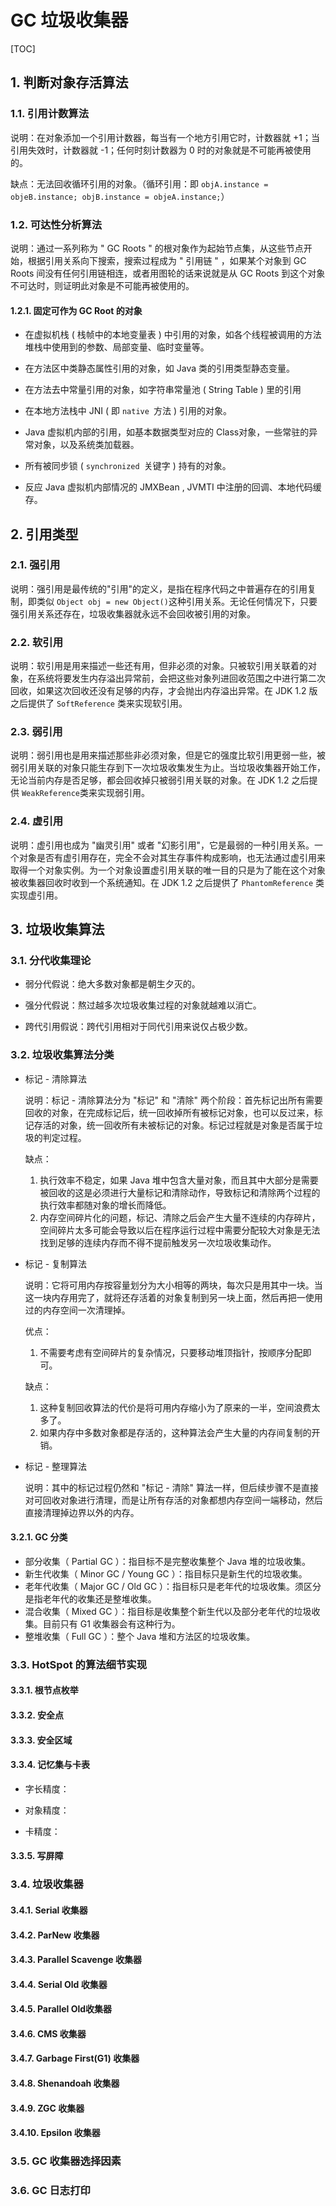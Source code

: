 # GC 垃圾收集器

[TOC]

## 1. 判断对象存活算法

### 1.1. 引用计数算法

说明：在对象添加一个引用计数器，每当有一个地方引用它时，计数器就 +1；当引用失效时，计数器就 -1；任何时刻计数器为 0 时的对象就是不可能再被使用的。

缺点：无法回收循环引用的对象。（循环引用：即 `objA.instance = objeB.instance; objB.instance = objeA.instance;`） 

### 1.2. 可达性分析算法

说明：通过一系列称为 " GC Roots " 的根对象作为起始节点集，从这些节点开始，根据引用关系向下搜索，搜索过程成为 " 引用链 " ，如果某个对象到 GC Roots 间没有任何引用链相连，或者用图轮的话来说就是从 GC Roots 到这个对象不可达时，则证明此对象是不可能再被使用的。

#### 1.2.1. 固定可作为 GC Root 的对象

- 在虚拟机栈 ( 栈帧中的本地变量表 ) 中引用的对象，如各个线程被调用的方法堆栈中使用到的参数、局部变量、临时变量等。

- 在方法区中类静态属性引用的对象，如 Java 类的引用类型静态变量。

- 在方法去中常量引用的对象，如字符串常量池 ( String Table ) 里的引用

- 在本地方法栈中 JNI ( 即 `native `方法 ) 引用的对象。

- Java 虚拟机内部的引用，如基本数据类型对应的 Class对象，一些常驻的异常对象，以及系统类加载器。

- 所有被同步锁 ( `synchronized `关键字 ) 持有的对象。

- 反应 Java 虚拟机内部情况的 JMXBean , JVMTI 中注册的回调、本地代码缓存。

## 2. 引用类型

### 2.1. 强引用

说明：强引用是最传统的"引用"的定义，是指在程序代码之中普遍存在的引用复制，即类似 `Object obj = new Object()`这种引用关系。无论任何情况下，只要强引用关系还存在，垃圾收集器就永远不会回收被引用的对象。

### 2.2. 软引用

说明：软引用是用来描述一些还有用，但非必须的对象。只被软引用关联着的对象，在系统将要发生内存溢出异常前，会把这些对象列进回收范围之中进行第二次回收，如果这次回收还没有足够的内存，才会抛出内存溢出异常。在 JDK 1.2 版之后提供了 `SoftReference` 类来实现软引用。

### 2.3. 弱引用

说明：弱引用也是用来描述那些非必须对象，但是它的强度比软引用更弱一些，被弱引用关联的对象只能生存到下一次垃圾收集发生为止。当垃圾收集器开始工作，无论当前内存是否足够，都会回收掉只被弱引用关联的对象。在 JDK 1.2 之后提供 `WeakReference`类来实现弱引用。

### 2.4. 虚引用

说明：虚引用也成为 "幽灵引用" 或者 "幻影引用"，它是最弱的一种引用关系。一个对象是否有虚引用存在，完全不会对其生存事件构成影响，也无法通过虚引用来取得一个对象实例。为一个对象设置虚引用关联的唯一目的只是为了能在这个对象被收集器回收时收到一个系统通知。在 JDK 1.2 之后提供了 `PhantomReference` 类实现虚引用。

## 3. 垃圾收集算法

### 3.1. 分代收集理论

- 弱分代假说：绝大多数对象都是朝生夕灭的。

- 强分代假说：熬过越多次垃圾收集过程的对象就越难以消亡。

- 跨代引用假说：跨代引用相对于同代引用来说仅占极少数。

### 3.2. 垃圾收集算法分类

- 标记 - 清除算法
  
  说明：标记 - 清除算法分为 "标记" 和 "清除" 两个阶段：首先标记出所有需要回收的对象，在完成标记后，统一回收掉所有被标记对象，也可以反过来，标记存活的对象，统一回收所有未被标记的对象。标记过程就是对象是否属于垃圾的判定过程。 
  
  缺点：
  
  1. 执行效率不稳定，如果 Java 堆中包含大量对象，而且其中大部分是需要被回收的这是必须进行大量标记和清除动作，导致标记和清除两个过程的执行效率都随对象的增长而降低。
  2. 内存空间碎片化的问题，标记、清除之后会产生大量不连续的内存碎片，空间碎片太多可能会导致以后在程序运行过程中需要分配较大对象是无法找到足够的连续内存而不得不提前触发另一次垃圾收集动作。

- 标记 - 复制算法
  
  说明：它将可用内存按容量划分为大小相等的两块，每次只是用其中一块。当这一块内存用完了，就将还存活着的对象复制到另一块上面，然后再把一使用过的内存空间一次清理掉。
  
  优点：
  
  1. 不需要考虑有空间碎片的复杂情况，只要移动堆顶指针，按顺序分配即可。
  
  缺点：
  
  1. 这种复制回收算法的代价是将可用内存缩小为了原来的一半，空间浪费太多了。
  2. 如果内存中多数对象都是存活的，这种算法会产生大量的内存间复制的开销。

- 标记 - 整理算法
  
  说明：其中的标记过程仍然和 "标记 - 清除" 算法一样，但后续步骤不是直接对可回收对象进行清理，而是让所有存活的对象都想内存空间一端移动，然后直接清理掉边界以外的内存。

#### 3.2.1. GC 分类

- 部分收集（ Partial GC ）：指目标不是完整收集整个 Java 堆的垃圾收集。
- 新生代收集（ Minor GC / Young GC ）：指目标只是新生代的垃圾收集。
- 老年代收集（ Major GC / Old GC ）：指目标只是老年代的垃圾收集。须区分是指老年代的收集还是整堆收集。
- 混合收集（ Mixed GC ）：指目标是收集整个新生代以及部分老年代的垃圾收集。目前只有 G1 收集器会有这种行为。
- 整堆收集（ Full GC ）：整个 Java 堆和方法区的垃圾收集。

### 3.3. HotSpot 的算法细节实现

#### 3.3.1. 根节点枚举

#### 3.3.2. 安全点

#### 3.3.3. 安全区域

#### 3.3.4. 记忆集与卡表

- 字长精度：

- 对象精度：

- 卡精度：

#### 3.3.5. 写屏障

### 3.4. 垃圾收集器

#### 3.4.1. Serial 收集器

#### 3.4.2. ParNew 收集器

#### 3.4.3. Parallel Scavenge 收集器

#### 3.4.4. Serial Old 收集器

#### 3.4.5. Parallel Old收集器

#### 3.4.6. CMS 收集器

#### 3.4.7. Garbage First(G1) 收集器

#### 3.4.8. Shenandoah 收集器

#### 3.4.9. ZGC 收集器

#### 3.4.10. Epsilon 收集器

### 3.5. GC 收集器选择因素

### 3.6. GC 日志打印
